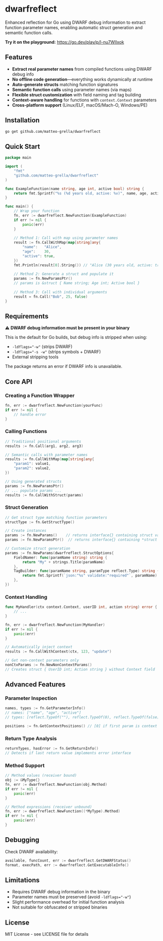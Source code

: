 # dwarfreflect

Enhanced reflection for Go using DWARF debug information to extract function parameter names, enabling automatic struct generation and semantic function calls.

**Try it on the playground:** https://go.dev/play/p/l-nu7WlIxok

## Features

- **Extract real parameter names** from compiled functions using DWARF debug info
- **No offline code generation**—everything works dynamically at runtime
- **Auto-generate structs** matching function signatures
- **Semantic function calls** using parameter names (via maps)
- **Flexible struct customization** with field naming and tag building
- **Context-aware handling** for functions with `context.Context` parameters
- **Cross-platform support** (Linux/ELF, macOS/Mach-O, Windows/PE)

## Installation

```bash
go get github.com/matteo-grella/dwarfreflect
```

## Quick Start

```go
package main

import (
    "fmt"
    "github.com/matteo-grella/dwarfreflect"
)

func ExampleFunction(name string, age int, active bool) string {
    return fmt.Sprintf("%s (%d years old, active: %v)", name, age, active)
}

func main() {
    // Wrap your function
    fn, err := dwarfreflect.NewFunction(ExampleFunction)
    if err != nil {
        panic(err)
    }
        
    // Method 1: Call with map using parameter names
    result := fn.CallWithMap(map[string]any{
        "name":   "Alice",
        "age":    30,
        "active": true,
    })
    fmt.Println(result[0].String()) // "Alice (30 years old, active: true)"
    
    // Method 2: Generate a struct and populate it
    params := fn.NewParamsPtr()
    // params is &struct { Name string; Age int; Active bool }
    
    // Method 3: Call with individual arguments
    result = fn.Call("Bob", 25, false)
}
```

## Requirements

⚠️ **DWARF debug information must be present in your binary**

This is the default for Go builds, but debug info is stripped when using:
- `-ldflags="-w"` (strips DWARF)
- `-ldflags="-s -w"` (strips symbols + DWARF)
- External stripping tools

The package returns an error if DWARF info is unavailable.

## Core API

### Creating a Function Wrapper

```go
fn, err := dwarfreflect.NewFunction(yourFunc)
if err != nil {
    // handle error
}
```

### Calling Functions

```go
// Traditional positional arguments
results := fn.Call(arg1, arg2, arg3)

// Semantic calls with parameter names
results := fn.CallWithMap(map[string]any{
    "param1": value1,
    "param2": value2,
})

// Using generated structs
params := fn.NewParamsPtr()
// ... populate params ...
results := fn.CallWithStruct(params)
```

### Struct Generation

```go
// Get struct type matching function parameters
structType := fn.GetStructType()

// Create instances
params := fn.NewParams()    // returns interface{} containing struct value
params := fn.NewParamsPtr()  // returns interface{} containing *struct

// Customize struct generation
params := fn.NewParams(dwarfreflect.StructOptions{
    FieldNamer: func(paramName string) string {
        return "My" + strings.Title(paramName)
    },
    TagBuilder: func(paramName string, paramType reflect.Type) string {
        return fmt.Sprintf(`json:"%s" validate:"required"`, paramName)
    },
})
```

### Context Handling

```go
func MyHandler(ctx context.Context, userID int, action string) error {
    // ...
}

fn, err := dwarfreflect.NewFunction(MyHandler)
if err != nil {
    panic(err)
}

// Automatically inject context
results := fn.CallWithContext(ctx, 123, "update")

// Get non-context parameters only
nonCtxParams := fn.NewNonContextParams()
// Creates struct { UserID int; Action string } without Context field
```

## Advanced Features

### Parameter Inspection

```go
names, types := fn.GetParameterInfo()
// names: ["name", "age", "active"]
// types: [reflect.TypeOf(""), reflect.TypeOf(0), reflect.TypeOf(false)]

positions := fn.GetContextPositions() // [0] if first param is context
```

### Return Type Analysis

```go
returnTypes, hasError := fn.GetReturnInfo()
// Detects if last return value implements error interface
```

### Method Support

```go
// Method values (receiver bound)
obj := &MyType{}
fn, err := dwarfreflect.NewFunction(obj.Method)
if err != nil {
    panic(err)
}

// Method expressions (receiver unbound)
fn, err := dwarfreflect.NewFunction((*MyType).Method)
if err != nil {
    panic(err)
}
```

## Debugging

Check DWARF availability:

```go
available, funcCount, err := dwarfreflect.GetDWARFStatus()
format, execPath, err := dwarfreflect.GetExecutableInfo()
```

## Limitations

- Requires DWARF debug information in the binary
- Parameter names must be preserved (avoid `-ldflags="-w"`)
- Slight performance overhead for initial function analysis
- Not suitable for obfuscated or stripped binaries

## License

MIT License - see LICENSE file for details